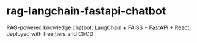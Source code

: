 # rag-langchain-fastapi-chatbot
RAG-powered knowledge chatbot: LangChain + FAISS + FastAPI + React, deployed with free tiers and CI/CD

